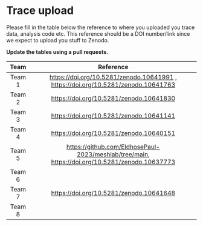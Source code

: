 # Trace upload

Please fill in the table below the reference to where you uploaded you trace data, analysis code etc. This reference should be a DOI number/link since we expect to upload you stuff to Zenodo.   

**Update the tables using a pull requests.**

|  Team        |  Reference | 
| :-------------------: | :---------------------------: |
| Team 1 | https://doi.org/10.5281/zenodo.10641991 , https://doi.org/10.5281/zenodo.10641763 |
| Team 2 | https://doi.org/10.5281/zenodo.10641830 |
| Team 3 | https://doi.org/10.5281/zenodo.10641141 |
| Team 4 | https://doi.org/10.5281/zenodo.10640151 |
| Team 5 | https://github.com/EldhosePaul-2023/meshlab/tree/main, https://doi.org/10.5281/zenodo.10637773 |
| Team 6 | |
| Team 7 | https://doi.org/10.5281/zenodo.10641648 |
| Team 8 | |
